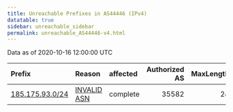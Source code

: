 ```yaml
---
title: Unreachable Prefixes in AS44446 (IPv4)
datatable: true
sidebar: unreachable_sidebar
permalink: unreachable_AS44446-v4.html
---
```


Data as of 2020-10-16 12:00:00 UTC


<div class="datatable-begin"></div>

| Prefix                                                   | Reason                                                                                                 | affected   |   Authorized AS |   MaxLength | Anchor                                         |   unreachable /24s |
|:---------------------------------------------------------|:-------------------------------------------------------------------------------------------------------|:-----------|----------------:|------------:|:-----------------------------------------------|-------------------:|
| [185.175.93.0/24](https://stat.ripe.net/185.175.93.0/24) | [INVALID ASN](https://rpki-validator.ripe.net/announcement-preview?asn=AS44446&prefix=185.175.93.0/24) | complete   |           35582 |          24 | [RIPE](unreachable_RIPE_NCC_RPKI_Root-v4.html) |                  1 |

<div class="datatable-end"></div>